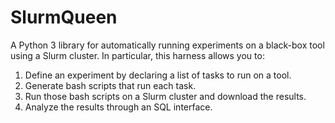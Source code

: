 # SlurmQueen
A Python 3 library for automatically running experiments on a black-box tool using a Slurm cluster.
In particular, this harness allows you to:
 1. Define an experiment by declaring a list of tasks to run on a tool.
 2. Generate bash scripts that run each task.
 3. Run those bash scripts on a Slurm cluster and download the results.
 4. Analyze the results through an SQL interface.